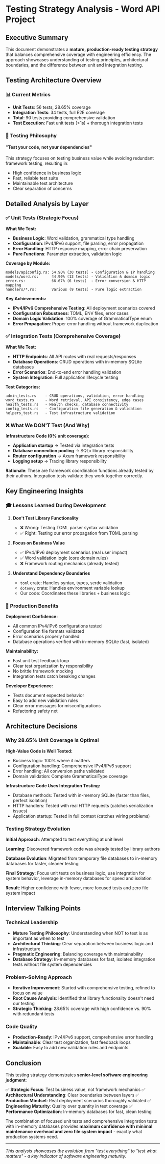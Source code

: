 # Testing Strategy Analysis - Word API Project

## Executive Summary

This document demonstrates a **mature, production-ready testing strategy** that
balances comprehensive coverage with engineering efficiency. The approach
showcases understanding of testing principles, architectural boundaries, and the
difference between unit and integration testing.

## Testing Architecture Overview

### 📊 Current Metrics

- **Unit Tests**: 56 tests, 28.65% coverage
- **Integration Tests**: 34 tests, full E2E coverage
- **Total**: 90 tests providing comprehensive validation
- **Test Execution**: Fast unit tests (<1s) + thorough integration tests

### 🎯 Testing Philosophy

#### "Test your code, not your dependencies"

This strategy focuses on testing business value while avoiding redundant
framework testing, resulting in:

- High confidence in business logic
- Fast, reliable test suite
- Maintainable test architecture
- Clear separation of concerns

## Detailed Analysis by Layer

### ✅ Unit Tests (Strategic Focus)

**What We Test:**

- **Business Logic**: Word validation, grammatical type handling
- **Configuration**: IPv4/IPv6 support, file parsing, error propagation
- **Error Handling**: HTTP response mapping, error chain preservation
- **Pure Functions**: Parameter extraction, validation logic

**Coverage by Module:**

```text
models/apiconfig.rs: 54.90% (30 tests) - Configuration & IP handling
models/word.rs:      44.90% (13 tests) - Validation & domain logic
error.rs:            66.67% (6 tests)  - Error conversion & HTTP mapping
handlers/*.rs:       Various (9 tests) - Pure logic extraction
```

**Key Achievements:**

- **IPv4/IPv6 Comprehensive Testing**: All deployment scenarios covered
- **Configuration Robustness**: TOML, ENV files, error cases
- **Domain Logic Validation**: 100% coverage of GrammaticalType enum
- **Error Propagation**: Proper error handling without framework duplication

### ✅ Integration Tests (Comprehensive Coverage)

**What We Test:**

- **HTTP Endpoints**: All API routes with real requests/responses
- **Database Operations**: CRUD operations with in-memory SQLite databases
- **Error Scenarios**: End-to-end error handling validation
- **System Integration**: Full application lifecycle testing

**Test Categories:**

```text
admin_tests.rs    - CRUD operations, validation, error handling
word_tests.rs     - Word retrieval, API consistency, edge cases
health_tests.rs   - Health checks, database connectivity
config_tests.rs   - Configuration file generation & validation
helpers_test.rs   - Test infrastructure validation
```

### ❌ What We DON'T Test (And Why)

**Infrastructure Code (0% unit coverage):**

- **Application startup** → Tested via integration tests
- **Database connection pooling** → SQLx library responsibility
- **Router configuration** → Axum framework responsibility
- **Logging setup** → Tracing library responsibility

**Rationale**: These are framework coordination functions already tested by
their authors. Integration tests validate they work together correctly.

## Key Engineering Insights

### 🎓 Lessons Learned During Development

1. **Don't Test Library Functionality**
   - ❌ Wrong: Testing TOML parser syntax validation
   - ✅ Right: Testing our error propagation from TOML parsing

2. **Focus on Business Value**
   - ✅ IPv4/IPv6 deployment scenarios (real user impact)
   - ✅ Word validation logic (core domain rules)
   - ❌ Framework routing mechanics (already tested)

3. **Understand Dependency Boundaries**
   - `toml` crate: Handles syntax, types, serde validation
   - `dotenvy` crate: Handles environment variable lookup
   - Our code: Coordinates these libraries + business logic

### 🚀 Production Benefits

**Deployment Confidence:**

- All common IPv4/IPv6 configurations tested
- Configuration file formats validated
- Error scenarios properly handled
- Database operations verified with in-memory SQLite (fast, isolated)

**Maintainability:**

- Fast unit test feedback loop
- Clear test organization by responsibility
- No brittle framework mocking
- Integration tests catch breaking changes

**Developer Experience:**

- Tests document expected behavior
- Easy to add new validation rules
- Clear error messages for misconfigurations
- Refactoring safety net

## Architecture Decisions

### Why 28.65% Unit Coverage is Optimal

**High-Value Code is Well Tested:**

- Business logic: 100% where it matters
- Configuration handling: Comprehensive IPv4/IPv6 support
- Error handling: All conversion paths validated
- Domain validation: Complete GrammaticalType coverage

**Infrastructure Code Uses Integration Testing:**

- Database methods: Tested with in-memory SQLite (faster than files, perfect
  isolation)
- HTTP handlers: Tested with real HTTP requests (catches serialization issues)
- Application startup: Tested in full context (catches wiring problems)

### Testing Strategy Evolution

**Initial Approach**: Attempted to test everything at unit level

**Learning**: Discovered framework code was already tested by library authors

**Database Evolution**: Migrated from temporary file databases to in-memory
databases for faster, cleaner testing

**Final Strategy**: Focus unit tests on business logic, use integration for
system behavior, leverage in-memory databases for speed and isolation

**Result**: Higher confidence with fewer, more focused tests and zero file
system impact

## Interview Talking Points

### Technical Leadership

- **Mature Testing Philosophy**: Understanding when NOT to test is as important
  as when to test
- **Architectural Thinking**: Clear separation between business logic and
  infrastructure
- **Pragmatic Engineering**: Balancing coverage with maintainability
- **Database Strategy**: In-memory databases for fast, isolated integration
  tests without file system dependencies

### Problem-Solving Approach

- **Iterative Improvement**: Started with comprehensive testing, refined to
  focus on value
- **Root Cause Analysis**: Identified that library functionality doesn't need
  our testing
- **Strategic Thinking**: 28.65% coverage with high confidence vs. 90% with
  redundant tests

### Code Quality

- **Production-Ready**: IPv4/IPv6 support, comprehensive error handling
- **Maintainable**: Clear test organization, fast feedback loops
- **Scalable**: Easy to add new validation rules and endpoints

## Conclusion

This testing strategy demonstrates **senior-level software engineering
judgment**:

✅ **Strategic Focus**: Test business value, not framework mechanics
✅ **Architectural Understanding**: Clear boundaries between layers
✅ **Production Mindset**: Real deployment scenarios thoroughly validated
✅ **Engineering Maturity**: Quality over quantity in test coverage
✅ **Performance Optimization**: In-memory databases for fast, clean testing

The combination of focused unit tests and comprehensive integration tests with
in-memory databases provides **maximum confidence with minimal maintenance
overhead and zero file system impact** - exactly what production systems need.

---

*This analysis showcases the evolution from "test everything" to "test what
matters" - a key indicator of software engineering maturity.*
